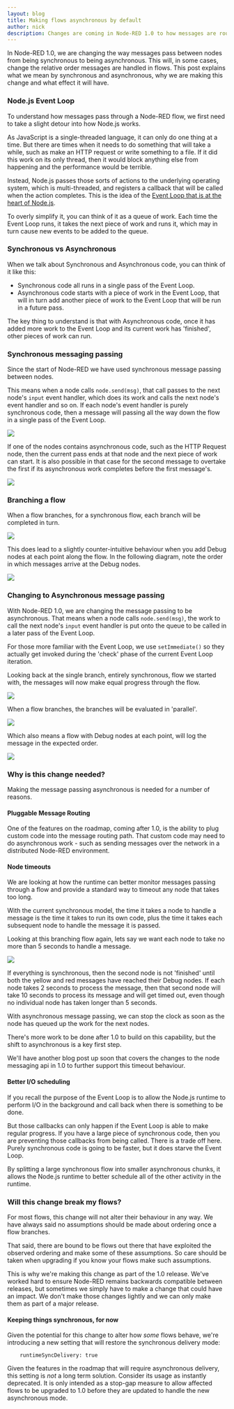 ```yaml
---
layout: blog
title: Making flows asynchronous by default
author: nick
description: Changes are coming in Node-RED 1.0 to how messages are routed in a flow. Find out what it means to go asynchronous.
---
```


In Node-RED 1.0, we are changing the way messages pass between nodes from being
synchronous to being asynchronous. This will, in some cases, change the relative
order messages are handled in flows. This post explains what we mean by synchronous
and asynchronous, why we are making this change and what effect it will have.

### Node.js Event Loop

To understand how messages pass through a Node-RED flow, we first need to take
a slight detour into how Node.js works.

As JavaScript is a single-threaded language, it can only do one thing at a time.
But there are times when it needs to do something that will take a while, such
as make an HTTP request or write something to a file. If it did this work on its
only thread, then it would block anything else from happening and the performance
would be terrible.

Instead, Node.js passes those sorts of actions to the underlying operating system,
which is multi-threaded, and registers a callback that will be called when the
action completes. This is the idea of the [Event Loop that is at the heart of Node.js](https://nodejs.org/uk/docs/guides/event-loop-timers-and-nexttick/).

To overly simplify it, you can think of it as a queue of work. Each time the Event
Loop runs, it takes the next piece of work and runs it, which may in turn cause
new events to be added to the queue.


### Synchronous vs Asynchronous

When we talk about Synchronous and Asynchronous code, you can think of it like this:

 - Synchronous code all runs in a single pass of the Event Loop.
 - Asynchronous code starts with a piece of work in the Event Loop, that will in
   turn add another piece of work to the Event Loop that will be run in a future
   pass.

The key thing to understand is that with Asynchronous code, once it has added more
work to the Event Loop and its current work has 'finished', other pieces of work
can run.

### Synchronous messaging passing

Since the start of Node-RED we have used synchronous message passing between nodes.

This means when a node calls `node.send(msg)`, that call passes to the next node's
`input` event handler, which does its work and calls the next node's event handler
and so on. If each node's event handler is purely synchronous code, then a message
will passing all the way down the flow in a single pass of the Event Loop.

![](/blog/content/images/2019/08/flow1.svg)

If one of the nodes contains asynchronous code, such as the HTTP Request node,
then the current pass ends at that node and the next piece of work can
start. It is also possible in that case for the second message to overtake the
first if its asynchronous work completes before the first message's.

![](/blog/content/images/2019/08/flow1-node-async.svg)

### Branching a flow

When a flow branches, for a synchronous flow, each branch will be completed in turn.

![](/blog/content/images/2019/08/flow2.svg)

This does lead to a slightly counter-intuitive behaviour when you add Debug
nodes at each point along the flow. In the following diagram, note the order
in which messages arrive at the Debug nodes.

![](/blog/content/images/2019/08/flow4.svg)

### Changing to Asynchronous message passing

With Node-RED 1.0, we are changing the message passing to be asynchronous. That
means when a node calls `node.send(msg)`, the work to call the next node's `input`
event handler is put onto the queue to be called in a later pass of the Event Loop.

For those more familiar with the Event Loop, we use `setImmediate()` so they
actually get invoked during the 'check' phase of the current Event Loop iteration.

Looking back at the single branch, entirely synchronous, flow we started with, the
messages will now make equal progress through the flow.

![](/blog/content/images/2019/08/flow1-async.svg)

When a flow branches, the branches will be evaluated in 'parallel'.

![](/blog/content/images/2019/08/flow2-async.svg)

Which also means a flow with Debug nodes at each point, will log the message
in the expected order.

![](/blog/content/images/2019/08/flow4-async.svg)

### Why is this change needed?

Making the message passing asynchronous is needed for a number of reasons.

#### Pluggable Message Routing

One of the features on the roadmap, coming after 1.0, is the ability to plug
custom code into the message routing path. That custom code may need to do
asynchronous work - such as sending messages over the network in a distributed
Node-RED environment.

#### Node timeouts

We are looking at how the runtime can better monitor messages passing through a
flow and provide a standard way to timeout any node that takes too long.

With the current synchronous model, the time it takes a node to handle a message
is the time it takes to run its own code, plus the time it takes each subsequent
node to handle the message it is passed.

Looking at this branching flow again, lets say we want each node to take no more than
5 seconds to handle a message.

![](/blog/content/images/2019/08/flow2.svg)

If everything is synchronous, then the second node is not 'finished' until both
the yellow and red messages have reached their Debug nodes. If each node takes
2 seconds to process the message, then that second node will take 10 seconds
to process its message and will get timed out, even though no individual node
has taken longer than 5 seconds.

With asynchronous message passing, we can stop the clock as soon as the node has
queued up the work for the next nodes.

There's more work to be done after 1.0 to build on this capability, but the shift
to asynchronous is a key first step.

We'll have another blog post up soon that covers the changes to the node messaging
api in 1.0 to further support this timeout behaviour.

#### Better I/O scheduling

If you recall the purpose of the Event Loop is to allow the Node.js runtime to
perform I/O in the background and call back when there is something to be done.

But those callbacks can only happen if the Event Loop is able to make regular
progress. If you have a large piece of synchronous code, then you are preventing
those callbacks from being called. There is a trade off here. Purely synchronous
code is going to be faster, but it does starve the Event Loop.

By splitting a large synchronous flow into smaller asynchronous chunks, it allows
the Node.js runtime to better schedule all of the other activity in the runtime.


### Will this change break my flows?

For most flows, this change will not alter their behaviour in any way. We have
always said no assumptions should be made about ordering once a flow branches.

That said, there are bound to be flows out there that have exploited the observed
ordering and make some of these assumptions. So care should be taken when upgrading
if you know your flows make such assumptions.

This is why we're making this change as part of the 1.0 release. We've worked
hard to ensure Node-RED remains backwards compatible between releases, but sometimes
we simply have to make a change that could have an impact. We don't make those
changes lightly and we can only make them as part of a major release.


#### Keeping things synchronous, for now

Given the potential for this change to alter how *some* flows behave, we're
introducing a new setting that will restore the synchronous delivery mode:

```
    runtimeSyncDelivery: true
```

Given the features in the roadmap that will require asynchronous delivery, this
setting is *not* a long term solution. Consider its usage as instantly deprecated.
It is only intended as a stop-gap measure to allow affected flows to be upgraded
to 1.0 before they are updated to handle the new asynchronous mode.
